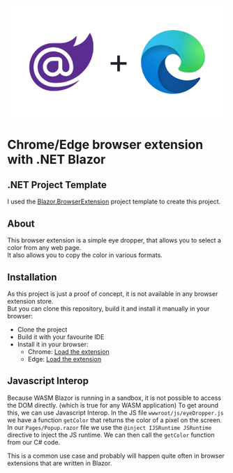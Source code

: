 <img alt="Logo of Blazor and Edge" src="./header.png">

# Chrome/Edge browser extension with .NET Blazor

## .NET Project Template
I used the [Blazor.BrowserExtension](https://github.com/mingyaulee/Blazor.BrowserExtension) project template to create this project.

## About
This browser extension is a simple eye dropper, that allows you to select a color from any web page.   
It also allows you to copy the color in various formats.

## Installation
As this project is just a proof of concept, it is not available in any browser extension store.  
But you can clone this repository, build it and install it manually in your browser:
- Clone the project
- Build it with your favourite IDE
- Install it in your browser:
  - Chrome: [Load the extension](https://developer.chrome.com/docs/extensions/mv3/getstarted/#manifest)
  - Edge: [Load the extension](https://docs.microsoft.com/en-us/microsoft-edge/extensions-chromium/getting-started/extension-sideloading)

## Javascript Interop
Because WASM Blazor is running in a sandbox, it is not possible to access the DOM directly. (which is true for any WASM application) 
To get around this, we can use Javascript Interop. In the JS file `wwwroot/js/eyeDropper.js` 
we have a function `getColor` that returns the color of a pixel on the screen. In our `Pages/Popup.razor` file we use the
`@inject IJSRuntime JSRuntime` directive to inject the JS runtime. We can then call the `getColor` function from our C# code.  
  
This is a common use case and probably will happen quite often in browser extensions that are written in Blazor.